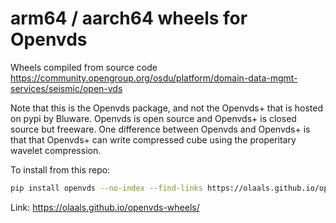 # arm64 / aarch64 wheels for Openvds

Wheels compiled from source code https://community.opengroup.org/osdu/platform/domain-data-mgmt-services/seismic/open-vds

Note that this is the Openvds package, and not the Openvds+ that is hosted on pypi by Bluware.
Openvds is open source and Openvds+ is closed source but freeware. One difference between Openvds and Openvds+ is that
that Openvds+ can write compressed cube using the properitary wavelet compression.


To install from this repo:
```bash
pip install openvds --no-index --find-links https://olaals.github.io/openvds-wheels/
```




Link:
https://olaals.github.io/openvds-wheels/
